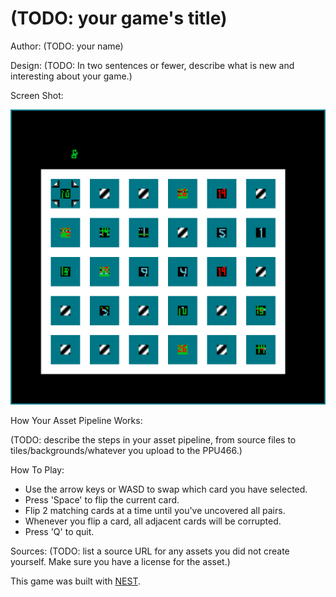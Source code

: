 # (TODO: your game's title)

Author: (TODO: your name)

Design: (TODO: In two sentences or fewer, describe what is new and interesting about your game.)

Screen Shot:

![Screen Shot](screenshot.png)

How Your Asset Pipeline Works:

(TODO: describe the steps in your asset pipeline, from source files to tiles/backgrounds/whatever you upload to the PPU466.)

How To Play:

* Use the arrow keys or WASD to swap which card you have selected.
* Press 'Space' to flip the current card.
 * Flip 2 matching cards at a time until you've uncovered all pairs.
 * Whenever you flip a card, all adjacent cards will be corrupted.
* Press 'Q' to quit.

Sources: (TODO: list a source URL for any assets you did not create yourself. Make sure you have a license for the asset.)

This game was built with [NEST](NEST.md).

